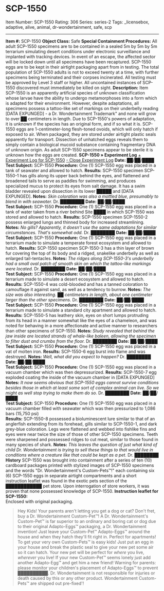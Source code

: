# SCP-1550
Item Number: SCP-1550
Rating: 306
Series: series-2
Tags: _licensebox, adaptive, alive, animal, dr-wondertainment, safe, scp

---

**Item #:** SCP-1550
**Object Class:** Safe
**Special Containment Procedures:** All adult SCP-1550 specimens are to be contained in a sealed 5m by 5m by 5m terrarium simulating desert conditions under electronic surveillance and implanted with tracking devices. In event of an escape, the affected sector will be locked down until all specimens have been recaptured. SCP-1550 eggs are to be kept in their airtight packaging apart from in testing. The total population of SCP-1550 adults is not to exceed twenty at a time, with further specimens being terminated and their corpses incinerated. All testing must be approved by Level 3 staff or higher. All uncontained instances of SCP-1550 discovered must immediately be killed on sight.
**Description:** Item SCP-1550 is an apparently artificial species of unknown classification whose larvae have the ability to undergo metamorphoses into a form which is adapted for their environment. However, despite adaptations, all specimens possess a tattoo-like set of markings on their underbelly reading [DATA EXPUNGED] - a Dr. Wondertainment Trademark" and none will grow to over ██ centimeters in length. Due to SCP-1550's powers of adaptation, it is unknown if the species has an original form, and if so what it is. SCP-1550 eggs are 1-centimeter-long flesh-toned ovoids, which will only hatch if exposed to air. When packaged, they are stored under airtight plastic seals apparently for transport. Dissection of unhatched eggs reveals them to simply contain a biological mucoid substance containing fragmentary DNA of unknown origin. As adult SCP-1550 specimens appear to be sterile it is unknown how the eggs are created.
**SCP-1550 » Experiment Log**
[\+ Experiment Log for SCP-1550](javascript:;)
[\- Close Experiment Log](javascript:;)
**Date:** ██/██/████  
**Test Subject:** SCP-1550
**Procedure:** One (1) SCP-1550 egg was placed in a tank of seawater and allowed to hatch.
**Results:** SCP-1550 specimen SCP-1550-1 has gills along its upper back behind the eyes, and flattened and broadened tails to serve as paddles for swimming, and produces specialized mucus to protect its eyes from salt damage. It has a swim bladder revealed upon dissection in its lower █████ and [DATA EXPUNGED].
**Notes:** _Skin coloration was also a mottled blue, presumably to blend in with seawater._ Dr. ████████
**Date:** ██/██/████  
**Test Subject:** SCP-1550
**Procedure:** One (1) SCP-1550 egg was placed in a tank of water taken from a river behind Site ████ in which SCP-1550 was stored and allowed to hatch.
**Results:** SCP-1550 specimen SCP-1550-2 possess enlarged lungs and thinned body for increased streamlining.
**Notes:** _No gills? Apparently, it doesn't use the same adaptations for similar circumstances. That's somewhat odd._ Dr. ████████
**Date:** ██/██/████  
**Test Subject:** SCP-1550
**Procedure:** One (1) SCP-1550 egg was placed in a terrarium made to simulate a temperate forest ecosystem and allowed to hatch.
**Results:** SCP-1550 specimen SCP-1550-3 has a thin layer of brown fur covering the top of its body and a ridged, snakelike underbelly as well as enlarged tail-tentacles.
**Notes:** _The ridges along SCP-1550-3's underbelly had a small oval patch of smooth skin on which the tattoo-like markings were located._ Dr. ████████
**Date:** ██/██/████  
**Test Subject:** SCP-1550
**Procedure:** One (1) SCP-1550 egg was placed in a terrarium made to simulate a desert ecosystem and allowed to hatch.
**Results:** SCP-1550-4 was cold-blooded and has a tanned coloration to camouflage it against sand, as well as a tendency to burrow.
**Notes:** _The size was also interesting. ██ centimeters in length, about one centimeter larger than the other specimens._ Dr. ████████
**Date:** ██/██/████  
**Test Subject:** SCP-1550
**Procedure:** One (1) SCP-1550 egg was placed in a terrarium made to simulate a standard city apartment and allowed to hatch.
**Results:** SCP-1550-5 has leathery skin, eyes on short lumps protruding from its head in a manner somewhat like the eyes of a chameleon, and was noted for behaving in a more affectionate and active manner to researchers than other specimens of SCP-1550.
**Notes:** _Study revealed that behind the jaw inside are located strands of whale-like baleen, allowing the specimen to filter dust and crumbs from the floor._ Dr. ████████
**Date:** ██/██/████  
**Test Subject:** SCP-1550
**Procedure:** One (1) SCP-1550 egg was placed in a vat of molten iron.
**Results:** SCP-1550-6 egg burst into flame and was destroyed.
**Notes:** _Well, what did you expect to happen?_ Dr. ████████
**Date:** ██/██/████  
**Test Subject:** SCP-1550
**Procedure:** One (1) SCP-1550 egg was placed in a vacuum chamber which was then depressurized.
**Results:** SCP-1550-7 egg exploded coating the inside of the vacuum chamber in [DATA EXPUNGED]
**Notes:** _It now seems obvious that SCP-1550 eggs cannot survive conditions besides those in which at least some sort of complex animal can live. So we might as well stop trying to make them do so._ Dr. ████████
**Date:** ██/██/████  
**Test Subject:** SCP-1550
**Procedure:** One (1) SCP-1550 egg was placed in a vacuum chamber filled with seawater which was then pressurized to 1,086 bars (15,750 psi)  
**Results:** SCP-1550-8 possessed a bioluminescent lure similar to that of an anglerfish extending from its forehead, gills similar to SCP-1550-1, and dark grey-blue coloration. Legs were flattened and webbed into fishlike fins and eyes were near twice the size of those of other SCP-1550 specimens. Teeth were sharpened and possessed ridges to cut meat, similar to those found in many species of shark.
**Notes:** _This leaves the question of just what kind of child Dr. Wondertainment is trying to sell these things to that would live in conditions where a creature like that could be kept as a pet._ Dr. ████████
**History**
SCP-1550 was brought into containment after a series of ten (10) cardboard packages printed with stylized images of SCP-1550 specimens and the words "Dr. Wondertainment's Custom-Pets™!" each containing six (6) SCP-1550 eggs in separate airtight compartments and a short instruction leaflet was found in the exotic pets section of the ████████████ pet store. Upon interrogation of store workers, it was proven that none possessed knowledge of SCP-1550.
**Instruction leaflet for SCP-1550:**  
Enclosed with original packaging.
> Hey Kids! Your parents aren't letting you get a dog or cat? Don't fret, buy a Dr. Wondertainment Custom-Pet™!
> A Dr. Wondertainment's Custom-Pet™ is far superior to an ordinary and boring cat or dog due to their original Adapto-Eggs™ packaging, a Dr. Wondertainment invention! Just leave your Custom-Pet™ Adapto-Eggs™ around the house and when they hatch they'll fit right in. Perfect for apartments!
> To get your very own Custom-Pets™ is easy kids! Just put an egg in your house and break the plastic seal to give your new pet some air so it can hatch. Your new pet will be perfect for _where_ you live, _wherever_ you live! If your new Custom-Pet™ seems lonely just add another Adapto-Egg™ and get him a new friend!
> Warning for parents: please monitor your children's placement of Adapto-Eggs™ to prevent ██████████. Dr. Wondertainment is not responsible for injuries or death caused by this or any other product.
> Wondertainment Custom-Pets™ are shipped out pre-fixed'!
